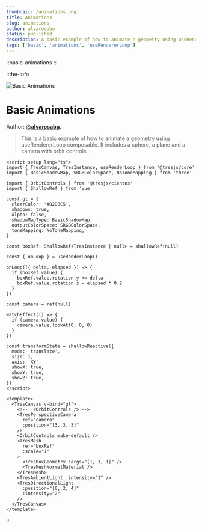 ```yaml
---
thumbnail: /animations.png
title: Animations
slug: animations
author: alvarosabu
status: published
description: A basic example of how to animate a geometry using useRendererLoop composable
tags: ['basic', 'animations', 'useRendererLoop']
---
```


::basic-animations
::

::the-info

![Basic Animations](/animations.png)

# Basic Animations

Author: [@**alvarosabu**](https://twitter.com/alvarosabu).

> This is a basic example of how to animate a geometry using useRendererLoop composable. It includes a sphere, a plane and a camera with orbit controls.

```vue
<script setup lang="ts">
import { TresCanvas, TresInstance, useRenderLoop } from '@tresjs/core'
import { BasicShadowMap, SRGBColorSpace, NoToneMapping } from 'three'

import { OrbitControls } from '@tresjs/cientos'
import { ShallowRef } from 'vue'

const gl = {
  clearColor: '#82DBC5',
  shadows: true,
  alpha: false,
  shadowMapType: BasicShadowMap,
  outputColorSpace: SRGBColorSpace,
  toneMapping: NoToneMapping,
}

const boxRef: ShallowRef<TresInstance | null> = shallowRef(null)

const { onLoop } = useRenderLoop()

onLoop(({ delta, elapsed }) => {
  if (boxRef.value) {
    boxRef.value.rotation.y += delta
    boxRef.value.rotation.z = elapsed * 0.2
  }
})

const camera = ref(null)

watchEffect(() => {
  if (camera.value) {
    camera.value.lookAt(0, 0, 0)
  }
})

const transformState = shallowReactive({
  mode: 'translate',
  size: 1,
  axis: 'XY',
  showX: true,
  showY: true,
  showZ: true,
})
</script>

<template>
  <TresCanvas v-bind="gl">
    <!--  <OrbitControls /> -->
    <TresPerspectiveCamera
      ref="camera"
      :position="[3, 3, 3]"
    />
    <OrbitControls make-default />
    <TresMesh
      ref="boxRef"
      :scale="1"
    >
      <TresBoxGeometry :args="[1, 1, 1]" />
      <TresMeshNormalMaterial />
    </TresMesh>
    <TresAmbientLight :intensity="1" />
    <TresDirectionalLight
      :position="[0, 2, 4]"
      :intensity="2"
    />
  </TresCanvas>
</template>
```

::
